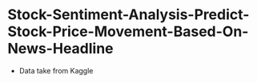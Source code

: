 # Stock-Sentiment-Analysis-Predict-Stock-Price-Movement-Based-On-News-Headline
* Data take from Kaggle
